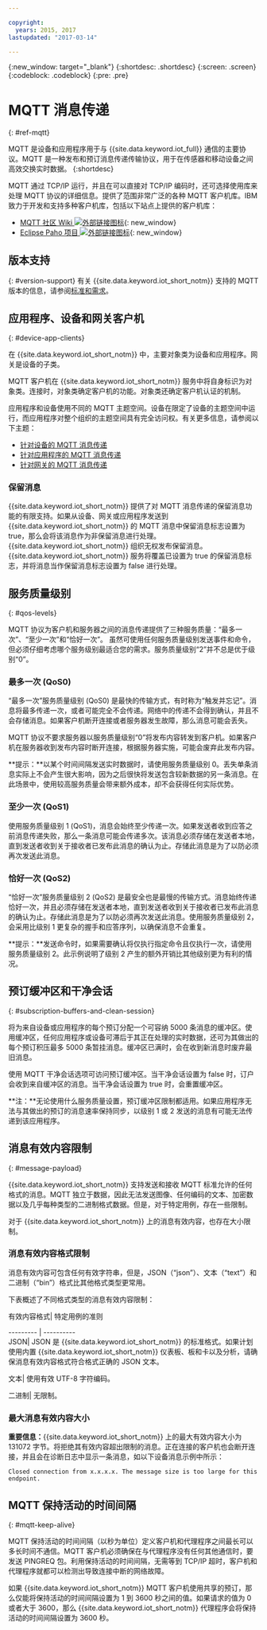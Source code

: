 ```yaml
---

copyright:
  years: 2015, 2017
lastupdated: "2017-03-14"

---
```


{:new_window: target="_blank"}
{:shortdesc: .shortdesc}
{:screen: .screen}
{:codeblock: .codeblock}
{:pre: .pre}

# MQTT 消息传递
{: #ref-mqtt}

MQTT 是设备和应用程序用于与 {{site.data.keyword.iot_full}} 通信的主要协议。MQTT 是一种发布和预订消息传递传输协议，用于在传感器和移动设备之间高效交换实时数据。
{:shortdesc}

MQTT 通过 TCP/IP 运行，并且在可以直接对 TCP/IP 编码时，还可选择使用库来处理 MQTT 协议的详细信息。提供了范围非常广泛的各种 MQTT 客户机库。IBM 致力于开发和支持多种客户机库，包括以下站点上提供的客户机库：

- [MQTT 社区 Wiki ![外部链接图标](../../../../icons/launch-glyph.svg "外部链接图标")](https://github.com/mqtt/mqtt.github.io/wiki){: new_window}
- [Eclipse Paho 项目 ![外部链接图标](../../../../icons/launch-glyph.svg "外部链接图标")](http://eclipse.org/paho/){: new_window}

## 版本支持
{: #version-support}
有关 {{site.data.keyword.iot_short_notm}} 支持的 MQTT 版本的信息，请参阅[标准和需求](../standards_and_requirements.html#mqtt)。

## 应用程序、设备和网关客户机
{: #device-app-clients}

在 {{site.data.keyword.iot_short_notm}} 中，主要对象类为设备和应用程序。网关是设备的子类。

MQTT 客户机在 {{site.data.keyword.iot_short_notm}} 服务中将自身标识为对象类。连接时，对象类确定客户机的功能。对象类还确定客户机认证的机制。

应用程序和设备使用不同的 MQTT 主题空间。设备在限定了设备的主题空间中运行，而应用程序对整个组织的主题空间具有完全访问权。有关更多信息，请参阅以下主题：

- [针对设备的 MQTT 消息传递](../../devices/mqtt.html)
- [针对应用程序的 MQTT 消息传递](../../applications/mqtt.html)
- [针对网关的 MQTT 消息传递](../../gateways/mqtt.html)

### 保留消息
{{site.data.keyword.iot_short_notm}} 提供了对 MQTT 消息传递的保留消息功能的有限支持。如果从设备、网关或应用程序发送到 {{site.data.keyword.iot_short_notm}} 的 MQTT 消息中保留消息标志设置为 true，那么会将该消息作为非保留消息进行处理。{{site.data.keyword.iot_short_notm}} 组织无权发布保留消息。{{site.data.keyword.iot_short_notm}} 服务将覆盖已设置为 true 的保留消息标志，并将消息当作保留消息标志设置为 false 进行处理。

## 服务质量级别
{: #qos-levels}

MQTT 协议为客户机和服务器之间的消息传递提供了三种服务质量：“最多一次”、“至少一次”和“恰好一次”。
虽然可使用任何服务质量级别发送事件和命令，但必须仔细考虑哪个服务级别最适合您的需求。服务质量级别“2”并不总是优于级别“0”。

### 最多一次 (QoS0)

“最多一次”服务质量级别 (QoS0) 是最快的传输方式，有时称为“触发并忘记”。消息将最多传递一次，或者可能完全不会传递。网络中的传递不会得到确认，并且不会存储消息。如果客户机断开连接或者服务器发生故障，那么消息可能会丢失。

MQTT 协议不要求服务器以服务质量级别“0”将发布内容转发到客户机。如果客户机在服务器收到发布内容时断开连接，根据服务器实施，可能会废弃此发布内容。

**提示：**以某个时间间隔发送实时数据时，请使用服务质量级别 0。丢失单条消息实际上不会产生很大影响，因为之后很快将发送包含较新数据的另一条消息。在此场景中，使用较高服务质量会带来额外成本，却不会获得任何实际优势。

### 至少一次 (QoS1)

使用服务质量级别 1 (QoS1)，消息会始终至少传递一次。如果发送者收到应答之前消息传递失败，那么一条消息可能会传递多次。该消息必须存储在发送者本地，直到发送者收到关于接收者已发布此消息的确认为止。存储此消息是为了以防必须再次发送此消息。

### 恰好一次 (QoS2)

“恰好一次”服务质量级别 2 (QoS2) 是最安全也是最慢的传输方式。消息始终传递恰好一次，并且必须存储在发送者本地，直到发送者收到关于接收者已发布此消息的确认为止。存储此消息是为了以防必须再次发送此消息。使用服务质量级别 2，会采用比级别 1 更复杂的握手和应答序列，以确保消息不会重复。

**提示：**发送命令时，如果需要确认将仅执行指定命令且仅执行一次，请使用服务质量级别 2。此示例说明了级别 2 产生的额外开销比其他级别更为有利的情况。

## 预订缓冲区和干净会话
{: #subscription-buffers-and-clean-session}

将为来自设备或应用程序的每个预订分配一个可容纳 5000 条消息的缓冲区。使用缓冲区，任何应用程序或设备可滞后于其正在处理的实时数据，还可为其做出的每个预订积压最多 5000 条暂挂消息。缓冲区已满时，会在收到新消息时废弃最旧消息。

使用 MQTT 干净会话选项可访问预订缓冲区。当干净会话设置为 false 时，订户会收到来自缓冲区的消息。当干净会话设置为 true 时，会重置缓冲区。

**注：**无论使用什么服务质量设置，预订缓冲区限制都适用。如果应用程序无法与其做出的预订的消息速率保持同步，以级别 1 或 2 发送的消息有可能无法传递到该应用程序。

## 消息有效内容限制
{: #message-payload}

{{site.data.keyword.iot_short_notm}} 支持发送和接收 MQTT 标准允许的任何格式的消息。MQTT 独立于数据，因此无法发送图像、任何编码的文本、加密数据以及几乎每种类型的二进制格式数据。但是，对于特定用例，存在一些限制。   

对于 {{site.data.keyword.iot_short_notm}} 上的消息有效内容，也存在大小限制。

### 消息有效内容格式限制

消息有效内容可包含任何有效字符串，但是，JSON（“json”）、文本（“text”）和二进制（“bin”）格式比其他格式类型更常用。

下表概述了不同格式类型的消息有效内容限制：

有效内容格式| 特定用例的准则

--------- | ----------  
JSON| JSON 是 {{site.data.keyword.iot_short_notm}} 的标准格式。如果计划使用内置 {{site.data.keyword.iot_short_notm}} 仪表板、板和卡以及分析，请确保消息有效内容格式符合格式正确的 JSON 文本。

文本| 使用有效 UTF-8 字符编码。

二进制| 无限制。





### 最大消息有效内容大小

**重要信息：**{{site.data.keyword.iot_short_notm}} 上的最大有效内容大小为 131072 字节。将拒绝其有效内容超出限制的消息。正在连接的客户机也会断开连接，并且会在诊断日志中显示一条消息，如以下设备消息示例中所示：

`Closed connection from x.x.x.x. The message size is too large for this endpoint.`

## MQTT 保持活动的时间间隔
{: #mqtt-keep-alive}

MQTT 保持活动的时间间隔（以秒为单位）定义客户机和代理程序之间最长可以多长时间不通信。MQTT 客户机必须确保在与代理程序没有任何其他通信时，要发送 PINGREQ 包。利用保持活动的时间间隔，无需等到 TCP/IP 超时，客户机和代理程序就都可以检测出导致连接中断的网络故障。

如果 {{site.data.keyword.iot_short_notm}} MQTT 客户机使用共享的预订，那么仅能将保持活动的时间间隔设置为 1 到 3600 秒之间的值。如果请求的值为 0 或者大于 3600，那么 {{site.data.keyword.iot_short_notm}} 代理程序会将保持活动的时间间隔设置为 3600 秒。
